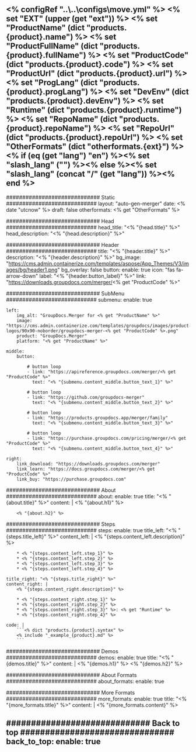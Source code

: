 <% configRef "..\\..\\configs\\move.yml" %>
<% set "EXT" (upper (get "ext")) %>
<% set "ProductName" (dict "products.{product}.name") %>
<% set "ProductFullName" (dict "products.{product}.fullName") %>
<% set "ProductCode" (dict "products.{product}.code") %>
<% set "ProductUrl" (dict "products.{product}.url") %>
<% set "ProgLang" (dict "products.{product}.progLang") %>
<% set "DevEnv" (dict "products.{product}.devEnv") %>
<% set "Runtime" (dict "products.{product}.runtime") %>
<% set "RepoName" (dict "products.{product}.repoName") %>
<% set "RepoUrl" (dict "products.{product}.repoUrl") %>
<% set "OtherFormats" (dict "otherformats.{ext}") %>
<% if (eq (get "lang") "en") %><% set "slash_lang" ("") %><% else %><% set "slash_lang" (concat "/" (get "lang")) %><% end %>
---
############################# Static ############################
layout: "auto-gen-merger"
date: <% date "utcnow" %>
draft: false
otherformats: <% get "OtherFormats" %>

############################# Head ############################
head_title: "<% "{head.title}" %>"
head_description: "<% "{head.description}" %>"

############################# Header ############################
title: "<% "{header.title}" %>"
description: "<% "{header.description}" %>"
bg_image: "https://cms.admin.containerize.com/templates/aspose/App_Themes/V3/images/bg/header1.png"
bg_overlay: false
button:
    enable: true
    icon: "fas fa-arrow-down"
    label: "<% "{header.button_label}" %>"
    link: "https://downloads.groupdocs.com/merger/<% get "ProductCode" %>"

############################# SubMenu ############################
submenu:
    enable: true

    left:
        img_alt: "GroupDocs.Merger for <% get "ProductName" %>"
        image: "https://cms.admin.containerize.com/templates/groupdocs/images/product-logos/90x90-noborder/groupdocs-merger-<% get "ProductCode" %>.png"
        product: "GroupDocs.Merger"
        platform: "<% get "ProductName" %>"

    middle:
        button:

            # button loop
            - link: "https://apireference.groupdocs.com/merger/<% get "ProductCode" %>"
              text: "<% "{submenu.content_middle.button_text_1}" %>"

            # button loop
            - link: "https://github.com/groupdocs-merger"
              text: "<% "{submenu.content_middle.button_text_2}" %>"

            # button loop
            - link: "https://products.groupdocs.app/merger/family"
              text: "<% "{submenu.content_middle.button_text_3}" %>"

            # button loop
            - link: "https://purchase.groupdocs.com/pricing/merger/<% get "ProductCode" %>"
              text: "<% "{submenu.content_middle.button_text_4}" %>"

    right:
        link_download: "https://downloads.groupdocs.com/merger"
        link_learn: "https://docs.groupdocs.com/merger/<% get "ProductCode" %>"
        link_buy: "https://purchase.groupdocs.com"

############################# About ############################
about:
    enable: true
    title: "<% "{about.title}" %>"
    content: |
        <% "{about.h1}" %>
        
        <% "{about.h2}" %>

############################# Steps ############################
steps:
    enable: true
    title_left: "<% "{steps.title_left}" %>"
    content_left: |
        <% "{steps.content_left.description}" %>
        
        * <% "{steps.content_left.step_1}" %>
        * <% "{steps.content_left.step_2}" %>
        * <% "{steps.content_left.step_3}" %>
        * <% "{steps.content_left.step_4}" %>

    title_right: "<% "{steps.title_right}" %>"
    content_right: |
        <% "{steps.content_right.description}" %>

        * <% "{steps.content_right.step_1}" %>
        * <% "{steps.content_right.step_2}" %>
        * <% "{steps.content_right.step_3}" %>: <% get "Runtime" %>
        * <% "{steps.content_right.step_4}" %>
         
    code: |
        ```<% dict "products.{product}.syntax" %>    
        <% include "_example_{product}.md" %>
        ```

############################# Demos ############################
demos:
    enable: true
    title: "<% "{demos.title}" %>"
    content: |
       <% "{demos.h1}" %>
       <% "{demos.h2}" %>
        
############################# About Formats ############################
about_formats:
    enable: true

############################# More Formats ############################
more_formats:
    enable: true
    title: "<% "{more_formats.title}" %>"
    content: |
        <% "{more_formats.content}" %>

############################# Back to top ###############################
back_to_top:
    enable: true
---
